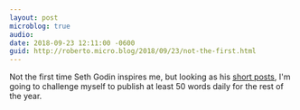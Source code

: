 ```yaml
---
layout: post
microblog: true
audio: 
date: 2018-09-23 12:11:00 -0600
guid: http://roberto.micro.blog/2018/09/23/not-the-first.html
---
```

Not the first time Seth Godin inspires me, but looking as his [short posts](https://seths.blog/2018/09/the-struggle-is-real/), I'm going to challenge myself to publish at least 50 words daily for the rest of the year.
